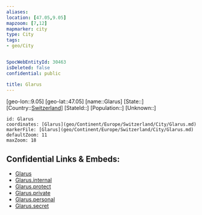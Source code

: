 ```yaml
---
aliases: 
location: [47.05,9.05]
mapzoom: [7,12] 
mapmarker: city 
type: City
tags:
- geo/City


SpocWebEntityId: 30463
isDeleted: false
confidential: public

title: Glarus
---
```

[geo-lon::9.05]
[geo-lat::47.05]
[name::Glarus]
[State::]
[Country::[Switzerland](geo/Continent/Europe/Switzerland.md)]
[StateId::]
[Population::]
[Unknown::]


```leaflet
id: Glarus
coordinates: [Glarus](geo/Continent/Europe/Switzerland/City/Glarus.md)
markerFile: [Glarus](geo/Continent/Europe/Switzerland/City/Glarus.md)
defaultZoom: 11 
maxZoom: 18
```


## Confidential Links & Embeds: 
- [Glarus](../../../../../../_public/geo/Continent/Europe/Switzerland/City/Glarus.md) 
- [Glarus.internal](../../../../../../_internal/geo/Continent/Europe/Switzerland/City/Glarus.internal.md) 
- [Glarus.protect](../../../../../../_protect/geo/Continent/Europe/Switzerland/City/Glarus.protect.md) 
- [Glarus.private](../../../../../../_private/geo/Continent/Europe/Switzerland/City/Glarus.private.md) 
- [Glarus.personal](../../../../../../_personal/geo/Continent/Europe/Switzerland/City/Glarus.personal.md) 
- [Glarus.secret](../../../../../../_secret/geo/Continent/Europe/Switzerland/City/Glarus.secret.md) 
